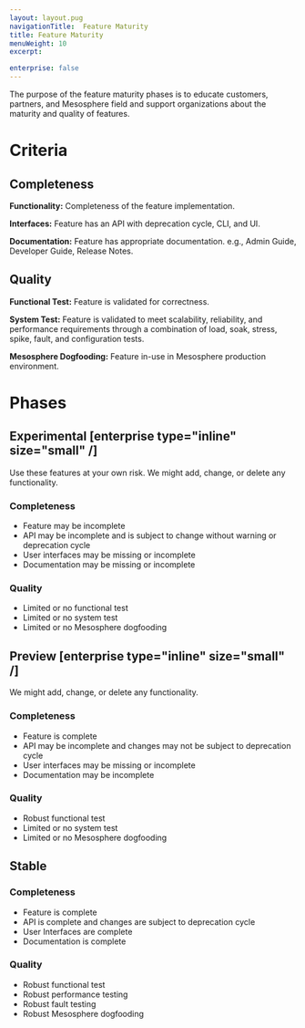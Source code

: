 ```yaml
---
layout: layout.pug
navigationTitle:  Feature Maturity
title: Feature Maturity
menuWeight: 10
excerpt:

enterprise: false
---
```


<!-- This source repo for this topic is https://github.com/dcos/dcos-docs -->


The purpose of the feature maturity phases is to educate customers, partners, and Mesosphere field and support organizations about the maturity and quality of features.

# <a name="criteria"></a>Criteria

## Completeness

**Functionality:** Completeness of the feature implementation.

**Interfaces:** Feature has an API with deprecation cycle, CLI, and UI.

**Documentation:** Feature has appropriate documentation. e.g., Admin Guide, Developer Guide, Release Notes.

## Quality

**Functional Test:** Feature is validated for correctness.

**System Test:** Feature is validated to meet scalability, reliability, and performance requirements through a combination of load, soak, stress, spike, fault, and configuration tests.

**Mesosphere Dogfooding:** Feature in-use in Mesosphere production environment.

# <a name="phases"></a>Phases

## <a name="experimental"></a>Experimental [enterprise type="inline" size="small" /]

Use these features at your own risk. We might add, change, or delete any functionality.

### Completeness

* Feature may be incomplete
* API may be incomplete and is subject to change without warning or deprecation cycle
* User interfaces may be missing or incomplete
* Documentation may be missing or incomplete

### Quality

* Limited or no functional test
* Limited or no system test
* Limited or no Mesosphere dogfooding

## <a name="preview"></a>Preview [enterprise type="inline" size="small" /]

We might add, change, or delete any functionality.

### Completeness

* Feature is complete
* API may be incomplete and changes may not be subject to deprecation cycle
* User interfaces may be missing or incomplete
* Documentation may be incomplete

### Quality

* Robust functional test
* Limited or no system test
* Limited or no Mesosphere dogfooding

## <a name="stable"></a>Stable

### Completeness

* Feature is complete
* API is complete and changes are subject to deprecation cycle
* User Interfaces are complete
* Documentation is complete

### Quality

* Robust functional test
* Robust performance testing
* Robust fault testing
* Robust Mesosphere dogfooding


